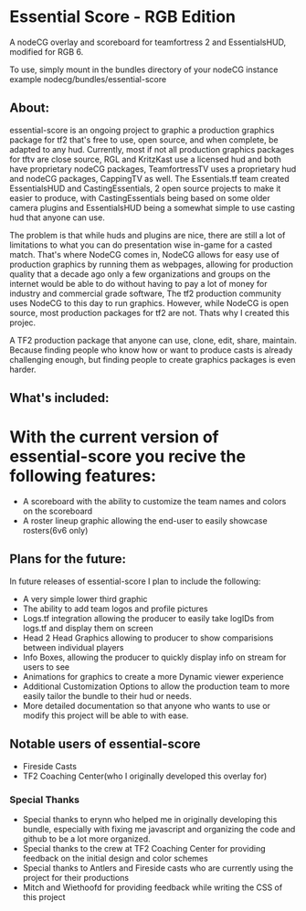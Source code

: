 # Essential Score - RGB Edition
A nodeCG overlay and scoreboard for teamfortress 2 and EssentialsHUD, modified for RGB 6.


To use, simply mount in the bundles directory of your nodeCG instance
example nodecg/bundles/essential-score

## About:
essential-score is an ongoing project to graphic a production graphics package for tf2 that's free to use, open source, and when complete, be adapted to any hud.
Currently, most if not all production graphics packages for tftv are close source, RGL and KritzKast use a licensed hud and both have proprietary nodeCG packages, TeamfortressTV uses a proprietary hud and nodeCG packages, CappingTV as well. The Essentials.tf team created EssentialsHUD and CastingEssentials, 2 open source projects to make it easier to produce, with CastingEssentials being based on some older camera plugins and EssentialsHUD being a somewhat simple to use casting hud that anyone can use.

The problem is that while huds and plugins are nice, there are still a lot of limitations to what you can do presentation wise in-game for a casted match. That's where NodeCG comes in, NodeCG allows for easy use of production graphics by running them as webpages, allowing for production quality that a decade ago only a few organizations and groups on the internet would be able to do without having to pay a lot of money for industry and commercial grade software, The tf2 production community uses NodeCG to this day to run graphics. However, while NodeCG is open source, most production packages for tf2 are not. Thats why I created this projec.

A TF2 production package that anyone can use, clone, edit, share, maintain. Because finding people who know how or want to produce casts is already challenging enough, but finding people to create graphics packages is even harder.

## What's included:
# With the current version of essential-score you recive the following features:
* A scoreboard with the ability to customize the team names and colors on the scoreboard
* A roster lineup graphic allowing the end-user to easily showcase rosters(6v6 only)


## Plans for the future:
In future releases of essential-score I plan to include the following:
* A very simple lower third graphic
* The ability to add team logos and profile pictures
* Logs.tf integration allowing the producer to easily take logIDs from logs.tf and display them on screen
* Head 2 Head Graphics allowing to producer to show comparisions between individual players
* Info Boxes, allowing the producer to quickly display info on stream for users to see
* Animations for graphics to create a more Dynamic viewer experience
* Additional Customization Options to allow the production team to more easily tailor the bundle to their hud or needs.
* More detailed documentation so that anyone who wants to use or modify this project will be able to with ease.

## Notable users of essential-score
* Fireside Casts
* TF2 Coaching Center(who I originally developed this overlay for)

### Special Thanks
* Special thanks to erynn who helped me in originally developing this bundle, especially with fixing me javascript and organizing the code and github to be a lot more organized.
* Special thanks to the crew at TF2 Coaching Center for providing feedback on the initial design and color schemes
* Special thanks to Antlers and Fireside casts who are currently using the project for their productions
* Mitch and Wiethoofd for providing feedback while writing the CSS of this project
